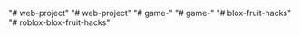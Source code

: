 "# web-project" 
"# web-project" 
"# game-" 
"# game-" 
"# blox-fruit-hacks" 
"# roblox-blox-fruit-hacks" 
